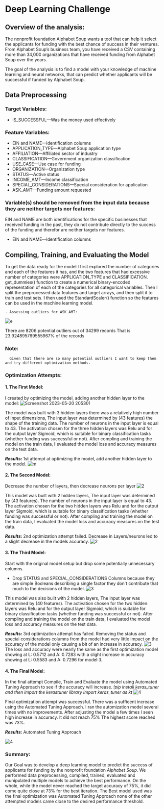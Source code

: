 # Deep Learning Challenge
## Overview of the analysis:

The nonprofit foundation Alphabet Soup wants a tool that can help it select the applicants for funding with the best chance of success in their ventures. From Alphabet Soup’s business team, you have received a CSV containing more than 34,000 organizations that have received funding from Alphabet Soup over the years. 

The goal of the analysis is to find a model with your knowledge of machine learning and neural networks, that can predict whether applicants will be successful if funded by Alphabet Soup.

## Data Preprocessing
### Target Variables:
   - IS_SUCCESSFUL—Was the money used effectively
### Feature Variables:
   - EIN and NAME—Identification columns
   - APPLICATION_TYPE—Alphabet Soup application type
   - AFFILIATION—Affiliated sector of industry
   - CLASSIFICATION—Government organization classification
   - USE_CASE—Use case for funding
   - ORGANIZATION—Organization type
   - STATUS—Active status
   - INCOME_AMT—Income classification
   - SPECIAL_CONSIDERATIONS—Special consideration for application
   - ASK_AMT—Funding amount requested
### Variable(s) should be removed from the input data because they are neither targets nor features:
EIN and NAME are both identifications for the specific businesses that received funding in the past, they do not contribute directly to the success of the funding and therefor are neither targets nor features.
   - EIN and NAME—Identification columns 
   

## Compiling, Training, and Evaluating the Model
To get the data ready for the model I first explored the number of categories and each of the features it has, and the two features that had excessive number of categories were APPLICATION_TYPE and CLASSIFICATION. get_dummies() function to create a numerical binary-encoded representation of each of the categories for all categorical variables. Then I split the preprocessed data features and target arrays, and then split it to train and test sets. I then used the StandardScaler() function so the features can be used in the machine learning model.

    - Assessing outliers for ASK_AMT:
![e](https://github.com/terryhill89/deep-learning-challenge/assets/112741203/2afda97f-7426-4f91-b17d-d56dc012f9ae)

There are 8206 potential outliers out of 34299 records
That is 23.924895769555967% of the records
     
   ### Note: 
      Given that there are so many potential outliers I want to keep them and try different optimization methods.
### Optimization Attempts:     
#### 1. The First Model: 
I created by optimizing the model, adding another hidden layer to the model:
![Screenshot 2023-05-20 205301](https://github.com/terryhill89/deep-learning-challenge/assets/112741203/38aec731-528f-4fa7-bebf-03917ee00110)

The model was built with 3 hidden layers there was a relatively high number of input dimensions, The input layer was determined by (43 features) the shape of the training data. The number of neurons in the input layer is equal to 43. The activation chosen for the three hidden layers was Relu and for the output layer Sigmoid, which is suitable for binary classification tasks (whether funding was successful or not). After compling and training the model on the train data, I evaluated the model loss and accuracy measures on the test data. 

 ***Results:***
1st attempt at optimizing the model, add another hidden layer to the model.
![m](https://github.com/terryhill89/deep-learning-challenge/assets/112741203/11950adb-67cb-4989-8ca4-f02d147a6750)

#### 2. The Second Model: 
Decrease the number of layers, then decrease neurons per layer
![2](https://github.com/terryhill89/deep-learning-challenge/assets/112741203/4e991d0f-efdf-4ca7-a578-210b40f7a35d)

This model was built with 2 hidden layers, The input layer was determined by (43 features). The number of neurons in the input layer is equal to 43. The activation chosen for the two hidden layers was Relu and for the output layer Sigmoid, which is suitable for binary classification tasks (whether funding was successful or not). After compling and training the model on the train data, I evaluated the model loss and accuracy measures on the test data. 

   ***Results:*** 
   2nd optimization attempt failed. Decrease in Layers/neurons led to a slight decrease in the models accuracy.
 ![2](https://github.com/terryhill89/deep-learning-challenge/assets/112741203/afd22be8-d77d-4a9b-b5be-05b2b91b2e65)
 
#### 3. The Third Model: 
Start with the original model setup but drop some potentially unnecessary columns.
   - Drop STATUS and SPECIAL_CONSIDERATIONS Columns because they are simple Booleans describing a single factor they don't contribute that much to the decisions of the model.
![3](https://github.com/terryhill89/deep-learning-challenge/assets/112741203/744b586b-acfd-4b9b-97f2-2930118989ed)

This model was also built with 2 hidden layers, The input layer was determined by (40 features). The activation chosen for the two hidden layers was Relu and for the output layer Sigmoid, which is suitable for binary classification tasks (whether funding was successful or not). After compling and training the model on the train data, I evaluated the model loss and accuracy measures on the test data. 

***Results:*** 
3rd optimization attempt has failed. Removing the status and special considerations columns from the model had very little impact on the accuracy of the model only causing a bit of an increase in accuracy.
![3](https://github.com/terryhill89/deep-learning-challenge/assets/112741203/64b63152-0d72-4e12-9086-34ab04835df9)
The loss and accuracy were nearly the same as the first optimization model showing at L: 0.5712 and A: 0.7283 with a slight increase in accuracy showing at L: 0.5583 and A: 0.7296 for model 3.

#### 4. The Final Model: 
In the final attempt Compile, Train and Evaluate the model using Automated Tuning Approach to see if the accuracy will increase.
*!pip install keras_tuner and then
import the kerastuner library
import keras_tuner as kt*
![4](https://github.com/terryhill89/deep-learning-challenge/assets/112741203/3c0da8aa-5a01-410c-8b0d-192813343951)

Final optimization attempt was successful. There was a sufficent increase using the Automated Tuning Approach. I ran the automization model several times with no improvements. After adjusting the model a few times I seen high increase in accuracy. It did not reach 75% The highest score reached was 73%.

***Results:*** Automated Tuning Approach

![4](https://github.com/terryhill89/deep-learning-challenge/assets/112741203/eb0f7535-4d26-445c-ab58-b42635ed105e)

### Summary:
Our Goal was to develop a deep learning model to predict the success of applicants for funding by the nonprofit foundation *Alphabet Soup*. We performed data preprocessing, compiled, trained, evaluated and munipulated multiple models to achieve the best performance. On the whole, while the model never reached the target accuracy of 75%, it did come quite close at 73% for the best iteration. The Best model used was the final optimization was Automated Tuning Approach none of the other attempted models came close to the desired performance threshold.

